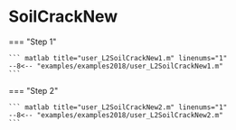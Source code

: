 # SoilCrackNew

=== "Step 1"

    ``` matlab title="user_L2SoilCrackNew1.m" linenums="1"
    --8<-- "examples/examples2018/user_L2SoilCrackNew1.m"
    ```

=== "Step 2"

    ``` matlab title="user_L2SoilCrackNew2.m" linenums="1"
    --8<-- "examples/examples2018/user_L2SoilCrackNew2.m"
    ```

